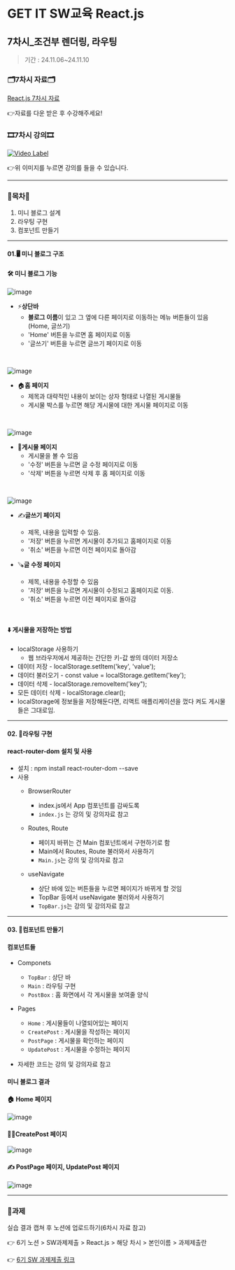# GET IT SW교육 React.js
## 7차시_조건부 렌더링, 라우팅
> 기간 : 24.11.06~24.11.10

### 🗂️7차시 자료🗂️
[React.js 7차시 자료](https://github.com/getit-knu/Get-React.js/blob/main/7%EC%B0%A8%EC%8B%9C/GETIT%20SW%20%EA%B5%90%EC%9C%A1%20react%20_%207%EC%B0%A8%EC%8B%9C.pdf)

👉자료를 다운 받은 후 수강해주세요!

### 🎞️7차시 강의🎞️
[![Video Label](http://img.youtube.com/vi/u8npIqhcjhE/0.jpg)](https://youtu.be/u8npIqhcjhE)

👉위 이미지를 누르면 강의를 들을 수 있습니다.

---

### 🚀목차🚀
1. 미니 블로그 설계
2. 라우팅 구현
3. 컴포넌트 만들기

---

#### 01.🖥️ 미니 블로그 구조
#### 🛠️ 미니 블로그 기능
![image](https://github.com/user-attachments/assets/6fea9826-3ff2-47e2-b6af-f7456488b519)
- ⚡**상단바**
  - **블로그 이름**이 있고 그 옆에 다른 페이지로 이동하는 메뉴 버튼들이 있음(Home, 글쓰기)
  - 'Home' 버튼을 누르면 홈 페이지로 이동
  - '글쓰기' 버튼을 누르면 글쓰기 페이지로 이동
<br/>

![image](https://github.com/user-attachments/assets/d4cde463-c56c-4bea-bc1e-46f70b058e15)
- 🏠**홈 페이지**
  - 제목과 대략적인 내용이 보이는 상자 형태로 나열된 게시물들
  - 게시물 박스를 누르면 해당 게시물에 대한 게시물 페이지로 이동
<br/>

![image](https://github.com/user-attachments/assets/666ba7f7-40e2-46f9-945f-113cb5af2d26)
- 📰**게시물 페이지**
  - 게시물을 볼 수 있음
  - '수정' 버튼을 누르면 글 수정 페이지로 이동
  - '삭제' 버튼을 누르면 삭제 후 홈 페이지로 이동
<br/>

![image](https://github.com/user-attachments/assets/06ced602-adf3-401b-b247-639627f2c50c)
- ✍️**글쓰기 페이지**
  - 제목, 내용을 입력할 수 있음.
  - '저장' 버튼을 누르면 게시물이 추가되고 홈페이지로 이동
  - '취소' 버튼을 누르면 이전 페이지로 돌아감

- 🪚**글 수정 페이지**
  - 제목, 내용을 수정할 수 있음
  - '저장' 버튼을 누르면 게시물이 수정되고 홈페이지로 이동.
  - '취소' 버튼을 누르면 이전 페이지로 돌아감
<br/>

#### ⬇️ 게시물을 저장하는 방법
- localStorage 사용하기
  - 웹 브라우저에서 제공하는 간단한 키-값 쌍의 데이터 저장소
- 데이터 저장 - localStorage.setItem('key', 'value');
- 데이터 불러오기 - const value = localStorage.getItem('key');
- 데이터 삭제 - localStorage.removeltem('key");
- 모든 데이터 삭제 - localStorage.clear();
- localStorage에 정보들을 저장해둔다면, 리액트 애플리케이션을 껐다 켜도 게시물들은 그대로임.
  
---

#### 02. 🌟라우팅 구현
#### react-router-dom 설치 및 사용
- 설치 : npm install react-router-dom --save
- 사용
  - BrowserRouter
    - index.js에서 App 컴포넌트를 감싸도록
    - `index.js` 는 강의 및 강의자료 참고
      
  - Routes, Route
    - 페이지 바뀌는 건 Main 컴포넌트에서 구현하기로 함
    - Main에서 Routes, Route 불러와서 사용하기
    - `Main.js`는 강의 및 강의자료 참고
      
  - useNavigate
    - 상단 바에 있는 버튼들을 누르면 페이지가 바뀌게 할 것임
    - TopBar 등에서 useNavigate 불러와서 사용하기
    - `TopBar.js`는 강의 및 강의자료 참고

---

#### 03. 🌟컴포넌트 만들기
#### 컴포넌트들
- Componets
  - `TopBar` : 상단 바
  - `Main` : 라우팅 구현
  - `PostBox` : 홈 화면에서 각 게시물을 보여줄 양식

- Pages
  - `Home` : 게시물들이 나열되어있는 페이지
  - `CreatePost` : 게시물을 작성하는 페이지
  - `PostPage` : 게시물을 확인하는 페이지
  - `UpdatePost` : 게시물을 수정하는 페이지

- 자세한 코드는 강의 및 강의자료 참고


#### 미니 블로그 결과
#### 🏠 Home 페이지
![image](https://github.com/user-attachments/assets/78e1a40a-ff56-4a0e-8d0f-ef516598d921)

#### 🧑‍💻CreatePost 페이지
![image](https://github.com/user-attachments/assets/81233488-f494-48c8-8a34-44b737cd4acd)

#### ✍️ PostPage 페이지, UpdatePost 페이지
![image](https://github.com/user-attachments/assets/a5a74c34-6e3a-4fb1-a0af-394242d7b54d)

---

### 📢과제
실습 결과 캡쳐 후 노션에 업로드하기(6차시 자료 참고)

👉 6기 노션 > SW과제제출 > React.js > 해당 차시 > 본인이름 > 과제제출란

👉 [6기 SW 과제제출 링크](https://www.notion.so/SW-8502eeef321b43e2ad13ece0f626be33)
